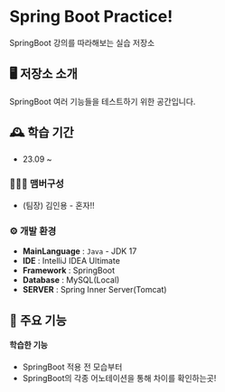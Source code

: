# Spring Boot Practice!
SpringBoot 강의를 따라해보는 실습 저장소

## 🖥️ 저장소 소개
SpringBoot 여러 기능들을 테스트하기 위한 공간입니다.

## 🕰️ 학습 기간
* 23.09 ~

### 🧑‍🤝‍🧑 맴버구성
- (팀장) 김인용 - 혼자!!

### ⚙️ 개발 환경
- **MainLanguage** : `Java` - JDK 17
- **IDE** : IntelliJ IDEA Ultimate
- **Framework** : SpringBoot
- **Database** : MySQL(Local)
- **SERVER** : Spring Inner Server(Tomcat)

## 📌 주요 기능
#### 학습한 기능
* SpringBoot 적용 전 모습부터
* SpringBoot의 각종 어노테이션을 통해 차이를 확인하는곳!

